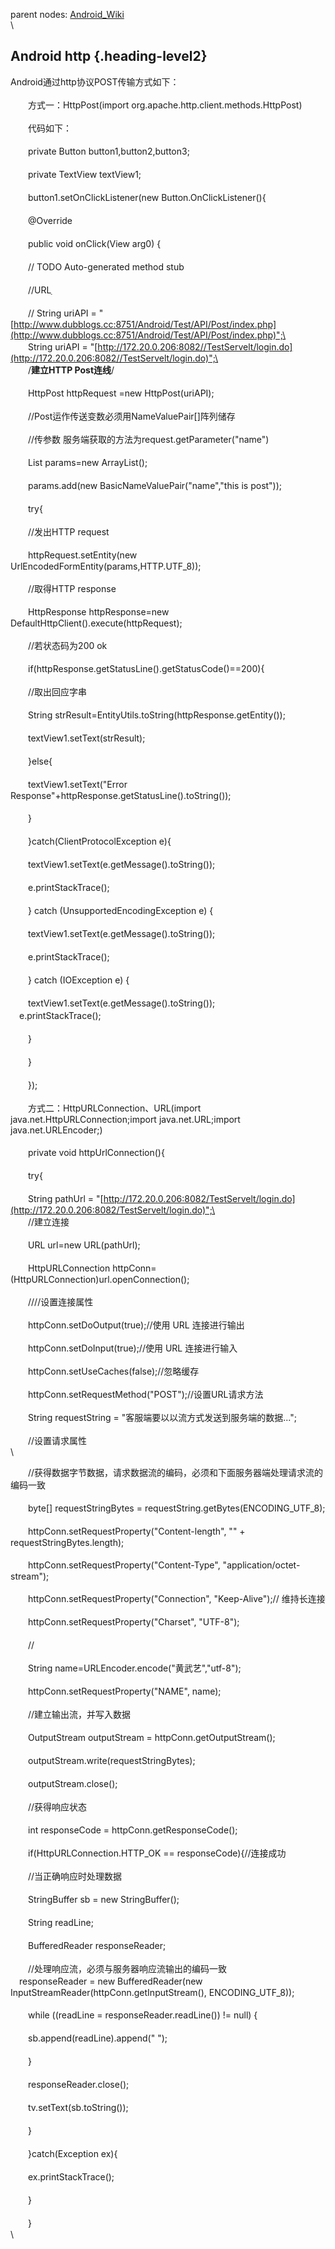 parent nodes: [Android\_Wiki](Android_Wiki.html)\
\

Android http {.heading-level2}
------------

Android通过http协议POST传输方式如下：\
 \
 　　方式一：HttpPost(import org.apache.http.client.methods.HttpPost)\
 \
 　　代码如下：\
 \
 　　private Button button1,button2,button3;\
 \
 　　private TextView textView1;\
 \
 　　button1.setOnClickListener(new Button.OnClickListener(){\
 \
 　　@Override\
 \
 　　public void onClick(View arg0) {\
 \
 　　// TODO Auto-generated method stub\
 \
 　　//URLַ\
 \
 　　// String uriAPI =
"[http://www.dubblogs.cc:8751/Android/Test/API/Post/index.php](http://www.dubblogs.cc:8751/Android/Test/API/Post/index.php)";\
 \
 　　String uriAPI =
"[http://172.20.0.206:8082//TestServelt/login.do](http://172.20.0.206:8082//TestServelt/login.do)";\
 \
 　　/**建立HTTP Post连线**/\
 \
 　　HttpPost httpRequest =new HttpPost(uriAPI);\
 \
 　　//Post运作传送变数必须用NameValuePair[]阵列储存\
 \
 　　//传参数 服务端获取的方法为request.getParameter("name")\
 \
 　　List params=new ArrayList();\
 \
 　　params.add(new BasicNameValuePair("name","this is post"));\
 \
 　　try{\
 \
 　　//发出HTTP request\
 \
 　　httpRequest.setEntity(new
UrlEncodedFormEntity(params,HTTP.UTF\_8));\
 \
 　　//取得HTTP response\
 \
 　　HttpResponse httpResponse=new
DefaultHttpClient().execute(httpRequest);\
 \
 　　//若状态码为200 ok\
 \
 　　if(httpResponse.getStatusLine().getStatusCode()==200){\
 \
 　　//取出回应字串\
 \
 　　String strResult=EntityUtils.toString(httpResponse.getEntity());\
 \
 　　textView1.setText(strResult);\
 \
 　　}else{\
 \
 　　textView1.setText("Error
Response"+httpResponse.getStatusLine().toString());\
 \
 　　}\
 \
 　　}catch(ClientProtocolException e){\
 \
 　　textView1.setText(e.getMessage().toString());\
 \
 　　e.printStackTrace();\
 \
 　　} catch (UnsupportedEncodingException e) {\
 \
 　　textView1.setText(e.getMessage().toString());\
 \
 　　e.printStackTrace();\
 \
 　　} catch (IOException e) {\
 \
 　　textView1.setText(e.getMessage().toString());\
 　e.printStackTrace();\
 \
 　　}\
 \
 　　}\
 \
 　　});\
 \
 　　方式二：HttpURLConnection、URL(import
java.net.HttpURLConnection;import java.net.URL;import
java.net.URLEncoder;)\
 \
 　　private void httpUrlConnection(){\
 \
 　　try{\
 \
 　　String pathUrl =
"[http://172.20.0.206:8082/TestServelt/login.do](http://172.20.0.206:8082/TestServelt/login.do)";\
 \
 　　//建立连接\
 \
 　　URL url=new URL(pathUrl);\
 \
 　　HttpURLConnection
httpConn=(HttpURLConnection)url.openConnection();\
 \
 　　////设置连接属性\
 \
 　　httpConn.setDoOutput(true);//使用 URL 连接进行输出\
 \
 　　httpConn.setDoInput(true);//使用 URL 连接进行输入\
 \
 　　httpConn.setUseCaches(false);//忽略缓存\
 \
 　　httpConn.setRequestMethod("POST");//设置URL请求方法\
 \
 　　String requestString = "客服端要以以流方式发送到服务端的数据...";\
 \
 　　//设置请求属性\
 \

　　//获得数据字节数据，请求数据流的编码，必须和下面服务器端处理请求流的编码一致\
 \
 　　byte[] requestStringBytes =
requestString.getBytes(ENCODING\_UTF\_8);\
 \
 　　httpConn.setRequestProperty("Content-length", "" +
requestStringBytes.length);\
 \
 　　httpConn.setRequestProperty("Content-Type",
"application/octet-stream");\
 \
 　　httpConn.setRequestProperty("Connection", "Keep-Alive");//
维持长连接\
 \
 　　httpConn.setRequestProperty("Charset", "UTF-8");\
 \
 　　//\
 \
 　　String name=URLEncoder.encode("黄武艺","utf-8");\
 \
 　　httpConn.setRequestProperty("NAME", name);\
 \
 　　//建立输出流，并写入数据\
 \
 　　OutputStream outputStream = httpConn.getOutputStream();\
 \
 　　outputStream.write(requestStringBytes);\
 \
 　　outputStream.close();\
 \
 　　//获得响应状态\
 \
 　　int responseCode = httpConn.getResponseCode();\
 \
 　　if(HttpURLConnection.HTTP\_OK == responseCode){//连接成功\
 \
 　　//当正确响应时处理数据\
 \
 　　StringBuffer sb = new StringBuffer();\
 \
 　　String readLine;\
 \
 　　BufferedReader responseReader;\
 \
 　　//处理响应流，必须与服务器响应流输出的编码一致\
 　responseReader = new BufferedReader(new
InputStreamReader(httpConn.getInputStream(), ENCODING\_UTF\_8));\
 \
 　　while ((readLine = responseReader.readLine()) != null) {\
 \
 　　sb.append(readLine).append(" ");\
 \
 　　}\
 \
 　　responseReader.close();\
 \
 　　tv.setText(sb.toString());\
 \
 　　}\
 \
 　　}catch(Exception ex){\
 \
 　　ex.printStackTrace();\
 \
 　　}\
 \
 　　}\
 \

